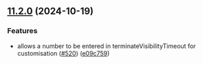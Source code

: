 ## [11.2.0](https://github.com/bbc/sqs-consumer/compare/v11.1.0...v11.2.0) (2024-10-19)

### Features

* allows a number to be entered in terminateVisibilityTimeout for customisation ([#520](https://github.com/bbc/sqs-consumer/issues/520)) ([e09c759](https://github.com/bbc/sqs-consumer/commit/e09c7593f524471cf25ca5b4f7592d6a625e9d33))
